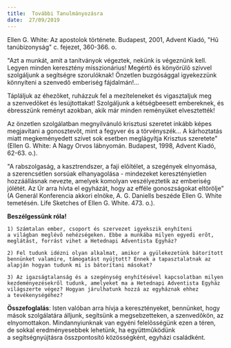 ```yaml
---
title:  További Tanulmányozásra
date:  27/09/2019
---
```


Ellen G. White: Az apostolok története. Budapest, 2001, Advent Kiadó, "Hû tanúbizonyság" c. fejezet, 360-366. o.

"Azt a munkát, amit a tanítványok végeztek, nekünk is végeznünk kell. Legyen minden keresztény misszionárius! Megértõ és könyörülõ szívvel szolgáljunk a segítségre szorulóknak! Önzetlen buzgósággal igyekezzünk könnyíteni a szenvedõ emberiség fájdalmán!…

Tápláljuk az éhezõket, ruházzuk fel a mezíteleneket és vigasztaljuk meg a szenvedõket és lesújtottakat! Szolgáljunk a kétségbeesett embereknek, és ébresszünk reményt azokban, akik már minden reményüket elvesztették!

Az önzetlen szolgálatban megnyilvánuló krisztusi szeretet inkább képes megjavítani a gonosztevõt, mint a fegyver és a törvényszék… A kárhoztatás miatt megkeményedett szívet sok esetben meglágyítja Krisztus szeretete" (Ellen G. White: A Nagy Orvos lábnyomán. Budapest, 1998, Advent Kiadó, 62-63. o.).

"A rabszolgaság, a kasztrendszer, a faji elõítélet, a szegények elnyomása, a szerencsétlen sorsúak elhanyagolása - mindezeket keresztényietlen hozzáállásnak nevezte, amelyek komolyan veszélyeztetik az emberiség jólétét. Az Úr arra hívta el egyházát, hogy az efféle gonoszságokat eltörölje" (A Generál Konferencia akkori elnöke, A. G. Daniells beszéde Ellen G. White temetésén. Life Sketches of Ellen G. White. 473. o.).

**Beszélgessünk róla!**

`1)	Számtalan ember, csoport és szervezet igyekszik enyhíteni a világban meglévõ nehézségeken. Ebbe a munkába milyen egyedi erõt, meglátást, forrást vihet a Hetednapi Adventista Egyház?`

`2)	Fel tudunk idézni olyan alkalmat, amikor a gyülekezetünk bátorított bennünket valamire, támogatást nyújtott? Ennek a tapasztalatnak az alapján hogyan tudunk mi is bátorítani másokat?`

`3)	Az igazságtalanság és a szegénység enyhítésével kapcsolatban milyen kezdeményezésekrõl tudunk, amelyeket ma a Hetednapi Adventista Egyház világszerte végez? Hogyan járulhatunk hozzá az egyháznak ehhez a tevékenységéhez?`

**Összefoglalás**: Isten valóban arra hívja a keresztényeket, bennünket, hogy mások szolgálatára álljunk, segítsünk a megsebzetteken, a szenvedõkön, az elnyomottakon. Mindannyiunknak van egyéni felelõsségünk ezen a téren, de sokkal eredményesebbek lehetünk, ha együttmûködünk a segítségnyújtásra összpontosító közösségként, egyházi családként.
